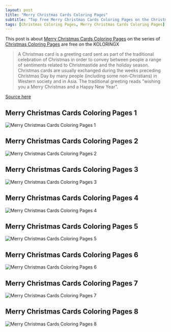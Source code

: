 ```yaml
---
layout: post
title: "Merry Christmas Cards Coloring Pages"
subtitle: "Top free Merry Christmas Cards Coloring Pages on the Christmas Coloring Pages at Koloringx.xyz "
tags: [Christmas Coloring Pages, Merry Christmas Cards Coloring Pages]
---
```

This post is about [Merry Christmas Cards Coloring Pages](http://koloringx.xyz/blog/Merry-Christmas-Cards-Coloring-Pages) on the series of [Christmas Coloring Pages](http://koloringx.xyz) are free on the KOLORINGX
> A Christmas card is a greeting card sent as part of the traditional celebration of Christmas in order to convey between people a range of sentiments related to Christmastide and the holiday season. Christmas cards are usually exchanged during the weeks preceding Christmas Day by many people (including some non-Christians) in Western society and in Asia. The traditional greeting reads "wishing you a Merry Christmas and a Happy New Year".

[Source here](https://en.wikipedia.org/wiki/Christmas_card)
## Merry Christmas Cards Coloring Pages 1
![Merry Christmas Cards Coloring Pages 1](http://koloringx.xyz/Christmas-Coloring-Pages/Merry-Christmas-Cards-Coloring-Pages%20(1).png)

<script async src="https://pagead2.googlesyndication.com/pagead/js/adsbygoogle.js"></script> <!-- Koloringx --> 
 <ins class="adsbygoogle"  
   style="display:block"   
  data-ad-client="ca-pub-6753140515841889"   
  data-ad-slot="2585677186"  
   data-ad-format="auto"  
   data-full-width-responsive="true"></ins> 
 <script>  
   (adsbygoogle = window.adsbygoogle || []).push({}); 
 </script>

## Merry Christmas Cards Coloring Pages 2
![Merry Christmas Cards Coloring Pages 2](http://koloringx.xyz/Christmas-Coloring-Pages/Merry-Christmas-Cards-Coloring-Pages%20(2).png)
## Merry Christmas Cards Coloring Pages 3
![Merry Christmas Cards Coloring Pages 3](http://koloringx.xyz/Christmas-Coloring-Pages/Merry-Christmas-Cards-Coloring-Pages%20(3).png)
## Merry Christmas Cards Coloring Pages 4
![Merry Christmas Cards Coloring Pages 4](http://koloringx.xyz/Christmas-Coloring-Pages/Merry-Christmas-Cards-Coloring-Pages%20(4).png)
## Merry Christmas Cards Coloring Pages 5
![Merry Christmas Cards Coloring Pages 5](http://koloringx.xyz/Christmas-Coloring-Pages/Merry-Christmas-Cards-Coloring-Pages%20(5).png)

<script async src="https://pagead2.googlesyndication.com/pagead/js/adsbygoogle.js"></script> <!-- Koloringx --> 
 <ins class="adsbygoogle"  
   style="display:block"   
  data-ad-client="ca-pub-6753140515841889"   
  data-ad-slot="2585677186"  
   data-ad-format="auto"  
   data-full-width-responsive="true"></ins> 
 <script>  
   (adsbygoogle = window.adsbygoogle || []).push({}); 
 </script>

## Merry Christmas Cards Coloring Pages 6
![Merry Christmas Cards Coloring Pages 6](http://koloringx.xyz/Christmas-Coloring-Pages/Merry-Christmas-Cards-Coloring-Pages%20(6).png)
## Merry Christmas Cards Coloring Pages 7
![Merry Christmas Cards Coloring Pages 7](http://koloringx.xyz/Christmas-Coloring-Pages/Merry-Christmas-Cards-Coloring-Pages%20(7).png)
## Merry Christmas Cards Coloring Pages 8
![Merry Christmas Cards Coloring Pages 8](http://koloringx.xyz/Christmas-Coloring-Pages/Merry-Christmas-Cards-Coloring-Pages%20(8).png)
